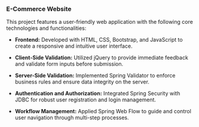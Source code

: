 ### E-Commerce Website



This project features a user-friendly web application with the following core technologies and functionalities:



* **Frontend:** Developed with HTML, CSS, Bootstrap, and JavaScript to create a responsive and intuitive user interface.



* **Client-Side Validation:** Utilized jQuery to provide immediate feedback and validate form inputs before submission.



* **Server-Side Validation:** Implemented Spring Validator to enforce business rules and ensure data integrity on the server.



* **Authentication and Authorization:** Integrated Spring Security with JDBC for robust user registration and login management.



* **Workflow Management:** Applied Spring Web Flow to guide and control user navigation through multi-step processes.

